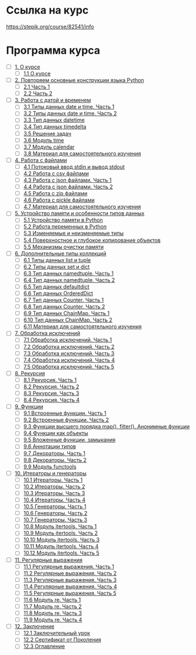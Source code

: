 # Ссылка на курс
https://stepik.org/course/82541/info


# Программа курса
- [ ] [1. О курсе](https://github.com/tskdvraz0r/education/tree/main/stepik/beegeek/python_generation/03_course_for_professionals/module/module_01)
    - [ ] [1.1 О курсе](https://github.com/tskdvraz0r/education/tree/main/stepik/beegeek/python_generation/03_course_for_professionals/module/module_01/lesson_01)

- [ ] [2. Повторяем основные конструкции языка Python](https://github.com/tskdvraz0r/education/tree/main/stepik/beegeek/python_generation/03_course_for_professionals/module/module_02)
    - [ ] [2.1 Часть 1](https://github.com/tskdvraz0r/education/tree/main/stepik/beegeek/python_generation/03_course_for_professionals/module/module_02/lesson_01)
    - [ ] [2.2 Часть 2](https://github.com/tskdvraz0r/education/tree/main/stepik/beegeek/python_generation/03_course_for_professionals/module/module_02/lesson_02)

- [ ] [3. Работа с датой и временем](https://github.com/tskdvraz0r/education/tree/main/stepik/beegeek/python_generation/03_course_for_professionals/module/module_03)
    - [ ] [3.1 Типы данных date и time. Часть 1](https://github.com/tskdvraz0r/education/tree/main/stepik/beegeek/python_generation/03_course_for_professionals/module/module_03/lesson_01)
    - [ ] [3.2 Типы данных date и time. Часть 2](https://github.com/tskdvraz0r/education/tree/main/stepik/beegeek/python_generation/03_course_for_professionals/module/module_03/lesson_02)
    - [ ] [3.3 Тип данных datetime](https://github.com/tskdvraz0r/education/tree/main/stepik/beegeek/python_generation/03_course_for_professionals/module/module_03/lesson_03)
    - [ ] [3.4 Тип данных timedelta](https://github.com/tskdvraz0r/education/tree/main/stepik/beegeek/python_generation/03_course_for_professionals/module/module_03/lesson_04)
    - [ ] [3.5 Решение задач](https://github.com/tskdvraz0r/education/tree/main/stepik/beegeek/python_generation/03_course_for_professionals/module/module_03/lesson_05)
    - [ ] [3.6 Модуль time](https://github.com/tskdvraz0r/education/tree/main/stepik/beegeek/python_generation/03_course_for_professionals/module/module_03/lesson_06)
    - [ ] [3.7 Модуль calendar](https://github.com/tskdvraz0r/education/tree/main/stepik/beegeek/python_generation/03_course_for_professionals/module/module_03/lesson_07)
    - [ ] [3.8 Материал для самостоятельного изучения](https://github.com/tskdvraz0r/education/tree/main/stepik/beegeek/python_generation/03_course_for_professionals/module/module_03/lesson_08)

- [ ] [4. Работа с файлами](https://github.com/tskdvraz0r/education/tree/main/stepik/beegeek/python_generation/03_course_for_professionals/module/module_04)
    - [ ] [4.1 Потоковый ввод stdin и вывод stdout](https://github.com/tskdvraz0r/education/tree/main/stepik/beegeek/python_generation/03_course_for_professionals/module/module_04/lesson_01)
    - [ ] [4.2 Работа с csv файлами](https://github.com/tskdvraz0r/education/tree/main/stepik/beegeek/python_generation/03_course_for_professionals/module/module_04/lesson_02)
    - [ ] [4.3 Работа с json файлами. Часть 1](https://github.com/tskdvraz0r/education/tree/main/stepik/beegeek/python_generation/03_course_for_professionals/module/module_04/lesson_03)
    - [ ] [4.4 Работа с json файлами. Часть 2](https://github.com/tskdvraz0r/education/tree/main/stepik/beegeek/python_generation/03_course_for_professionals/module/module_04/lesson_04)
    - [ ] [4.5 Работа с zip файлами](https://github.com/tskdvraz0r/education/tree/main/stepik/beegeek/python_generation/03_course_for_professionals/module/module_04/lesson_05)
    - [ ] [4.6 Работа с pickle файлами](https://github.com/tskdvraz0r/education/tree/main/stepik/beegeek/python_generation/03_course_for_professionals/module/module_04/lesson_06)
    - [ ] [4.7 Материал для самостоятельного изучения](https://github.com/tskdvraz0r/education/tree/main/stepik/beegeek/python_generation/03_course_for_professionals/module/module_04/lesson_07)

- [ ] [5. Устройство памяти и особенности типов данных](https://github.com/tskdvraz0r/education/tree/main/stepik/beegeek/python_generation/03_course_for_professionals/module/module_05)
    - [ ] [5.1 Устройство памяти в Python](https://github.com/tskdvraz0r/education/tree/main/stepik/beegeek/python_generation/03_course_for_professionals/module/module_05/lesson_01)
    - [ ] [5.2 Работа переменных в Python](https://github.com/tskdvraz0r/education/tree/main/stepik/beegeek/python_generation/03_course_for_professionals/module/module_05/lesson_02)
    - [ ] [5.3 Изменяемые и неизменяемые типы](https://github.com/tskdvraz0r/education/tree/main/stepik/beegeek/python_generation/03_course_for_professionals/module/module_05/lesson_03)
    - [ ] [5.4 Поверхностное и глубокое копирование объектов](https://github.com/tskdvraz0r/education/tree/main/stepik/beegeek/python_generation/03_course_for_professionals/module/module_05/lesson_04)
    - [ ] [5.5 Механизмы очистки памяти](https://github.com/tskdvraz0r/education/tree/main/stepik/beegeek/python_generation/03_course_for_professionals/module/module_05/lesson_05)

- [ ] [6. Дополнительные типы коллекций](https://github.com/tskdvraz0r/education/tree/main/stepik/beegeek/python_generation/03_course_for_professionals/module/module_06)
    - [ ] [6.1 Типы данных list и tuple](https://github.com/tskdvraz0r/education/tree/main/stepik/beegeek/python_generation/03_course_for_professionals/module/module_06/lesson_01)
    - [ ] [6.2 Типы данных set и dict](https://github.com/tskdvraz0r/education/tree/main/stepik/beegeek/python_generation/03_course_for_professionals/module/module_06/lesson_02)
    - [ ] [6.3 Тип данных namedtuple. Часть 1](https://github.com/tskdvraz0r/education/tree/main/stepik/beegeek/python_generation/03_course_for_professionals/module/module_06/lesson_03)
    - [ ] [6.4 Тип данных namedtuple. Часть 2](https://github.com/tskdvraz0r/education/tree/main/stepik/beegeek/python_generation/03_course_for_professionals/module/module_06/lesson_04)
    - [ ] [6.5 Тип данных defaultdict](https://github.com/tskdvraz0r/education/tree/main/stepik/beegeek/python_generation/03_course_for_professionals/module/module_06/lesson_05)
    - [ ] [6.6 Тип данных OrderedDict](https://github.com/tskdvraz0r/education/tree/main/stepik/beegeek/python_generation/03_course_for_professionals/module/module_06/lesson_06)
    - [ ] [6.7 Тип данных Counter. Часть 1](https://github.com/tskdvraz0r/education/tree/main/stepik/beegeek/python_generation/03_course_for_professionals/module/module_06/lesson_07)
    - [ ] [6.8 Тип данных Counter. Часть 2](https://github.com/tskdvraz0r/education/tree/main/stepik/beegeek/python_generation/03_course_for_professionals/module/module_06/lesson_08)
    - [ ] [6.9 Тип данных ChainMap. Часть 1](https://github.com/tskdvraz0r/education/tree/main/stepik/beegeek/python_generation/03_course_for_professionals/module/module_06/lesson_09)
    - [ ] [6.10 Тип данных ChainMap. Часть 2](https://github.com/tskdvraz0r/education/tree/main/stepik/beegeek/python_generation/03_course_for_professionals/module/module_06/lesson_10)
    - [ ] [6.11 Материал для самостоятельного изучения](https://github.com/tskdvraz0r/education/tree/main/stepik/beegeek/python_generation/03_course_for_professionals/module/module_06/lesson_011)

- [ ] [7. Обработка исключений](https://github.com/tskdvraz0r/education/tree/main/stepik/beegeek/python_generation/03_course_for_professionals/module/module_07)
    - [ ] [7.1 Обработка исключений. Часть 1](https://github.com/tskdvraz0r/education/tree/main/stepik/beegeek/python_generation/03_course_for_professionals/module/module_07/lesson_01)
    - [ ] [7.2 Обработка исключений. Часть 2](https://github.com/tskdvraz0r/education/tree/main/stepik/beegeek/python_generation/03_course_for_professionals/module/module_07/lesson_02)
    - [ ] [7.3 Обработка исключений. Часть 3](https://github.com/tskdvraz0r/education/tree/main/stepik/beegeek/python_generation/03_course_for_professionals/module/module_07/lesson_03)
    - [ ] [7.4 Обработка исключений. Часть 4](https://github.com/tskdvraz0r/education/tree/main/stepik/beegeek/python_generation/03_course_for_professionals/module/module_07/lesson_04)
    - [ ] [7.5 Обработка исключений. Часть 5](https://github.com/tskdvraz0r/education/tree/main/stepik/beegeek/python_generation/03_course_for_professionals/module/module_07/lesson_05)

- [ ] [8. Рекурсия](https://github.com/tskdvraz0r/education/tree/main/stepik/beegeek/python_generation/03_course_for_professionals/module/module_08)
    - [ ] [8.1 Рекурсия. Часть 1](https://github.com/tskdvraz0r/education/tree/main/stepik/beegeek/python_generation/03_course_for_professionals/module/module_08/lesson_01)
    - [ ] [8.2 Рекурсия. Часть 2](https://github.com/tskdvraz0r/education/tree/main/stepik/beegeek/python_generation/03_course_for_professionals/module/module_08/lesson_02)
    - [ ] [8.3 Рекурсия. Часть 3](https://github.com/tskdvraz0r/education/tree/main/stepik/beegeek/python_generation/03_course_for_professionals/module/module_08/lesson_03)
    - [ ] [8.4 Рекурсия. Часть 4](https://github.com/tskdvraz0r/education/tree/main/stepik/beegeek/python_generation/03_course_for_professionals/module/module_08/lesson_04)

- [ ] [9. Функции](https://github.com/tskdvraz0r/education/tree/main/stepik/beegeek/python_generation/03_course_for_professionals/module/module_09)
    - [ ] [9.1 Встроенные функции. Часть 1](https://github.com/tskdvraz0r/education/tree/main/stepik/beegeek/python_generation/03_course_for_professionals/module/module_09/lesson_01)
    - [ ] [9.2 Встроенные функции. Часть 2](https://github.com/tskdvraz0r/education/tree/main/stepik/beegeek/python_generation/03_course_for_professionals/module/module_09/lesson_02)
    - [ ] [9.3 Функции высшего порядка map(), filter(). Анонимные функции](https://github.com/tskdvraz0r/education/tree/main/stepik/beegeek/python_generation/03_course_for_professionals/module/module_09/lesson_03)
    - [ ] [9.4 Функции как объекты](https://github.com/tskdvraz0r/education/tree/main/stepik/beegeek/python_generation/03_course_for_professionals/module/module_09/lesson_04)
    - [ ] [9.5 Вложенные функции, замыкания](https://github.com/tskdvraz0r/education/tree/main/stepik/beegeek/python_generation/03_course_for_professionals/module/module_09/lesson_05)
    - [ ] [9.6 Аннотации типов](https://github.com/tskdvraz0r/education/tree/main/stepik/beegeek/python_generation/03_course_for_professionals/module/module_09/lesson_06)
    - [ ] [9.7 Декораторы. Часть 1](https://github.com/tskdvraz0r/education/tree/main/stepik/beegeek/python_generation/03_course_for_professionals/module/module_09/lesson_07)
    - [ ] [9.8 Декораторы. Часть 2](https://github.com/tskdvraz0r/education/tree/main/stepik/beegeek/python_generation/03_course_for_professionals/module/module_09/lesson_08)
    - [ ] [9.9 Модуль functools](https://github.com/tskdvraz0r/education/tree/main/stepik/beegeek/python_generation/03_course_for_professionals/module/module_09/lesson_09)

- [ ] [10. Итераторы и генераторы](https://github.com/tskdvraz0r/education/tree/main/stepik/beegeek/python_generation/03_course_for_professionals/module/module_10)
    - [ ] [10.1 Итераторы. Часть 1](https://github.com/tskdvraz0r/education/tree/main/stepik/beegeek/python_generation/03_course_for_professionals/module/module_10/lesson_01)
    - [ ] [10.2 Итераторы. Часть 2](https://github.com/tskdvraz0r/education/tree/main/stepik/beegeek/python_generation/03_course_for_professionals/module/module_10/lesson_02)
    - [ ] [10.3 Итераторы. Часть 3](https://github.com/tskdvraz0r/education/tree/main/stepik/beegeek/python_generation/03_course_for_professionals/module/module_10/lesson_03)
    - [ ] [10.4 Итераторы. Часть 4](https://github.com/tskdvraz0r/education/tree/main/stepik/beegeek/python_generation/03_course_for_professionals/module/module_10/lesson_04)
    - [ ] [10.5 Генераторы. Часть 1](https://github.com/tskdvraz0r/education/tree/main/stepik/beegeek/python_generation/03_course_for_professionals/module/module_10/lesson_05)
    - [ ] [10.6 Генераторы. Часть 2](https://github.com/tskdvraz0r/education/tree/main/stepik/beegeek/python_generation/03_course_for_professionals/module/module_10/lesson_06)
    - [ ] [10.7 Генераторы. Часть 3](https://github.com/tskdvraz0r/education/tree/main/stepik/beegeek/python_generation/03_course_for_professionals/module/module_10/lesson_07)
    - [ ] [10.8 Модуль itertools. Часть 1](https://github.com/tskdvraz0r/education/tree/main/stepik/beegeek/python_generation/03_course_for_professionals/module/module_10/lesson_08)
    - [ ] [10.9 Модуль itertools. Часть 2](https://github.com/tskdvraz0r/education/tree/main/stepik/beegeek/python_generation/03_course_for_professionals/module/module_10/lesson_09)
    - [ ] [10.10 Модуль itertools. Часть 3](https://github.com/tskdvraz0r/education/tree/main/stepik/beegeek/python_generation/03_course_for_professionals/module/module_10/lesson_10)
    - [ ] [10.11 Модуль itertools. Часть 4](https://github.com/tskdvraz0r/education/tree/main/stepik/beegeek/python_generation/03_course_for_professionals/module/module_10/lesson_11)
    - [ ] [10.12 Модуль itertools. Часть 5](https://github.com/tskdvraz0r/education/tree/main/stepik/beegeek/python_generation/03_course_for_professionals/module/module_10/lesson_12)

- [ ] [11. Регулярные выражения](https://github.com/tskdvraz0r/education/tree/main/stepik/beegeek/python_generation/03_course_for_professionals/module/module_11)
    - [ ] [11.1 Регулярные выражения. Часть 1](https://github.com/tskdvraz0r/education/tree/main/stepik/beegeek/python_generation/03_course_for_professionals/module/module_11/lesson_01)
    - [ ] [11.2 Регулярные выражения. Часть 2](https://github.com/tskdvraz0r/education/tree/main/stepik/beegeek/python_generation/03_course_for_professionals/module/module_11/lesson_02)
    - [ ] [11.3 Регулярные выражения. Часть 3](https://github.com/tskdvraz0r/education/tree/main/stepik/beegeek/python_generation/03_course_for_professionals/module/module_11/lesson_03)
    - [ ] [11.4 Регулярные выражения. Часть 4](https://github.com/tskdvraz0r/education/tree/main/stepik/beegeek/python_generation/03_course_for_professionals/module/module_11/lesson_04)
    - [ ] [11.5 Регулярные выражения. Часть 5](https://github.com/tskdvraz0r/education/tree/main/stepik/beegeek/python_generation/03_course_for_professionals/module/module_11/lesson_05)
    - [ ] [11.6 Модуль re. Часть 1](https://github.com/tskdvraz0r/education/tree/main/stepik/beegeek/python_generation/03_course_for_professionals/module/module_11/lesson_06)
    - [ ] [11.7 Модуль re. Часть 2](https://github.com/tskdvraz0r/education/tree/main/stepik/beegeek/python_generation/03_course_for_professionals/module/module_11/lesson_07)
    - [ ] [11.8 Модуль re. Часть 3](https://github.com/tskdvraz0r/education/tree/main/stepik/beegeek/python_generation/03_course_for_professionals/module/module_11/lesson_08)
    - [ ] [11.9 Модуль re. Часть 4](https://github.com/tskdvraz0r/education/tree/main/stepik/beegeek/python_generation/03_course_for_professionals/module/module_11/lesson_09)

- [ ] [12. Заключение](https://github.com/tskdvraz0r/education/tree/main/stepik/beegeek/python_generation/03_course_for_professionals/module/module_12)
    - [ ] [12.1 Заключительный урок](https://github.com/tskdvraz0r/education/tree/main/stepik/beegeek/python_generation/03_course_for_professionals/module/module_12/lesson_01)
    - [ ] [12.2 Сертификат от Поколения](https://github.com/tskdvraz0r/education/tree/main/stepik/beegeek/python_generation/03_course_for_professionals/module/module_12/lesson_02)
    - [ ] [12.3 Оглавление](https://github.com/tskdvraz0r/education/tree/main/stepik/beegeek/python_generation/03_course_for_professionals/module/module_12/lesson_03)